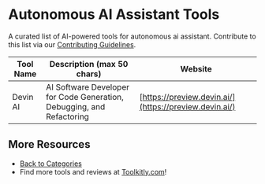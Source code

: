# Autonomous AI Assistant Tools

A curated list of AI-powered tools for autonomous ai assistant. Contribute to this list via our [Contributing Guidelines](../CONTRIBUTING.md).

| Tool Name | Description (max 50 chars) | Website |
|-----------|----------------------------|---------|
| Devin AI | AI Software Developer for Code Generation, Debugging, and Refactoring | [https://preview.devin.ai/](https://preview.devin.ai/) |

## More Resources
- [Back to Categories](https://github.com/ToolkitlyAI/awesome-ai-tools/blob/master/README.md)
- Find more tools and reviews at [Toolkitly.com](https://toolkitly.com)!
